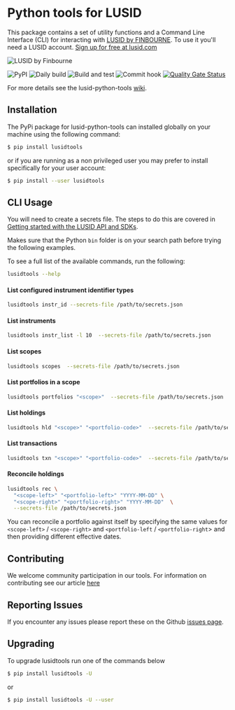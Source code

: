 # Python tools for LUSID

This package contains a set of utility functions and a Command Line Interface (CLI) for interacting with [LUSID by FINBOURNE](https://www.finbourne.com/lusid-technology). To use it you'll need a LUSID account. [Sign up for free at lusid.com](https://www.lusid.com/app/signup)

![LUSID by Finbourne](https://content.finbourne.com/LUSID_repo.png)

![PyPI](https://img.shields.io/pypi/v/lusidtools?color=blue)
![Daily build](https://github.com/finbourne/lusid-python-tools/workflows/Daily%20build/badge.svg) 
![Build and test](https://github.com/finbourne/lusid-python-tools/workflows/Build%20and%20test/badge.svg)
![Commit hook](https://github.com/finbourne/lusid-python-tools/workflows/commit-hook/badge.svg)
[![Quality Gate Status](https://sonarcloud.io/api/project_badges/measure?project=finbourne_lusid-python-tools&metric=alert_status)](https://sonarcloud.io/dashboard?id=finbourne_lusid-python-tools)

For more details see the lusid-python-tools [wiki](https://github.com/finbourne/lusid-python-tools/wiki).

## Installation

The PyPi package for lusid-python-tools can installed globally on your machine using the following command:

```sh
$ pip install lusidtools
```

or if you are running as a non privileged user you may prefer to install specifically for your user account:

```sh
$ pip install --user lusidtools
```

## CLI Usage

You will need to create a secrets file.  The steps to do this are covered in [Getting started with the LUSID API and SDKs](https://support.finbourne.com/getting-started-with-apis-sdks).

Makes sure that the Python `bin` folder is on your search path before trying the following examples.

To see a full list of the available commands, run the following:

```sh
lusidtools --help
```

#### List configured instrument identifier types

``` sh
lusidtools instr_id --secrets-file /path/to/secrets.json
```

#### List instruments

``` sh
lusidtools instr_list -l 10  --secrets-file /path/to/secrets.json 
```

#### List scopes

``` sh
lusidtools scopes  --secrets-file /path/to/secrets.json
```

#### List portfolios in a scope

``` sh
lusidtools portfolios "<scope>"  --secrets-file /path/to/secrets.json 
```

#### List holdings

```sh
lusidtools hld "<scope>" "<portfolio-code>"  --secrets-file /path/to/secrets.json 
```

#### List transactions

```sh
lusidtools txn "<scope>" "<portfolio-code>"  --secrets-file /path/to/secrets.json 
```

#### Reconcile holdings

```sh
lusidtools rec \
  "<scope-left>" "<portfolio-left>" "YYYY-MM-DD" \
  "<scope-right>" "<portfolio-right>" "YYYY-MM-DD"  \
  --secrets-file /path/to/secrets.json 
```

You can reconcile a portfolio against itself by specifying the same values for `<scope-left>` / `<scope-right>` and `<portfolio-left` / `<portfolio-right`> and then providing different effective dates.

## Contributing

We welcome community participation in our tools. For information on contributing see our article [here](https://github.com/finbourne/lusid-python-tools/tree/master/docs)

## Reporting Issues
If you encounter any issues please report these on the Github [issues page](https://github.com/finbourne/lusid-python-tools/issues).

## Upgrading

To upgrade lusidtools run one of the commands below 

```sh
$ pip install lusidtools -U
```

or

```sh
$ pip install lusidtools -U --user
```
